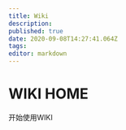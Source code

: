 ```yaml
---
title: Wiki
description: 
published: true
date: 2020-09-08T14:27:41.064Z
tags: 
editor: markdown
---
```


# WIKI HOME
开始使用WIKI